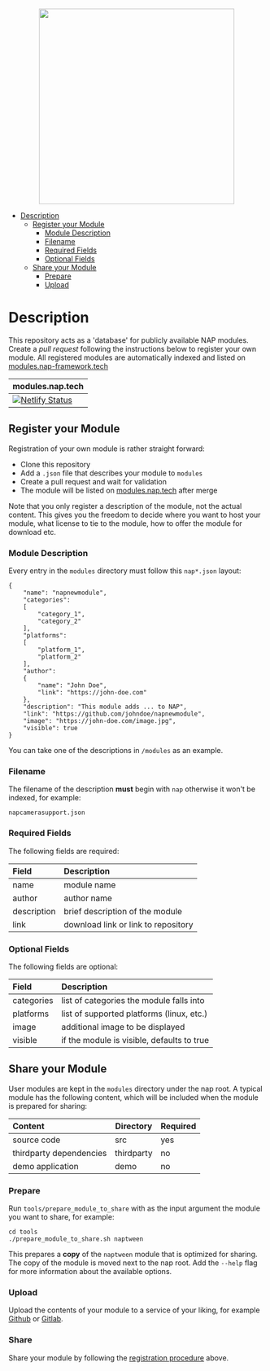 <br>
<p align="center">
  <img width=384 src="https://download.nap-labs.tech/identity/svg/logos/nap_logo_blue.svg">
</p>

- [Description](#description)
  * [Register your Module](#register-your-module)
    + [Module Description](#module-description)
    + [Filename](#filename)
    + [Required Fields](#required-fields)
    + [Optional Fields](#optional-fields)
  * [Share your Module](#share-your-module)
    + [Prepare](#prepare)
    + [Upload](#upload)

# Description

This repository acts as a 'database' for publicly available NAP modules. Create a *pull request* following the instructions below to register your own module. All registered modules are automatically indexed and listed on [modules.nap-framework.tech](https://modules.nap-framework.tech)
<br>

| modules.nap.tech                                                                                                                                                                   |
|------------------------------------------------------------------------------------------------------------------------------------------------------------------------------------|
| [![Netlify Status](https://api.netlify.com/api/v1/badges/90424c1c-65ad-4635-b37e-f068853dac2c/deploy-status)](https://app.netlify.com/sites/modules-nap-tech/deploys/?branch=main) |

## Register your Module

Registration of your own module is rather straight forward:

- Clone this repository
- Add a `.json` file that describes your module to `modules`
- Create a pull request and wait for validation
- The module will be listed on [modules.nap.tech](https://modules.nap.tech) after merge

Note that you only register a description of the module, not the actual content. This gives you the freedom to  decide where you want to host your module, what license to tie to the module, how to offer the module for download etc.

### Module Description

Every entry in the `modules` directory must follow this `nap*.json` layout:

```
{
    "name": "napnewmodule",
    "categories":
    [
        "category_1",
        "category_2"
    ],
    "platforms":
    [
        "platform_1",
        "platform_2"
    ],
    "author":
    {
        "name": "John Doe",
        "link": "https://john-doe.com"
    },
    "description": "This module adds ... to NAP",
    "link": "https://github.com/johndoe/napnewmodule",
    "image": "https://john-doe.com/image.jpg",
    "visible": true
}
```

You can take one of the descriptions in `/modules` as an example. 

### Filename

The filename of the description **must** begin with `nap` otherwise it won't be indexed, for example:

```
napcamerasupport.json
```

### Required Fields

The following fields are required:

| Field         | Description                         |
|:--------------|:------------------------------------|
| name          | module name                         |
| author        | author name                         |
| description   | brief description of the module     |
| link          | download link or link to repository |


### Optional Fields

The following fields are optional:

| Field       | Description                                 |
|:------------|:--------------------------------------------|
| categories  | list of categories the module falls into    |
| platforms   | list of supported platforms (linux, etc.)   |
| image       | additional image to be displayed            |
| visible     | if the module is visible, defaults to true  |

## Share your Module

User modules are kept in the `modules` directory under the nap root.  A typical module has the following content, which will be included when the module is prepared for sharing:

| Content                 | Directory  | Required |
|:------------------------|------------|----------|
| source code             | src        | yes      |
| thirdparty dependencies | thirdparty | no       |
| demo application        | demo       | no       |

### Prepare

Run `tools/prepare_module_to_share` with as the input argument the module you want to share, for example:
```
cd tools
./prepare_module_to_share.sh naptween
```

This prepares a **copy** of the `naptween` module that is optimized for sharing. The copy of the module is moved next to the nap root.  Add the `--help` flag for more information about the available options. 

### Upload

Upload the contents of your module to a service of your liking, for example [Github](https://github.com) or [Gitlab](https://gitlab.com).

### Share

Share your module by following the [registration procedure](#register-your-module) above. 
